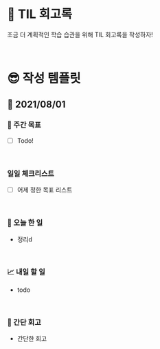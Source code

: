 # 🦕 TIL 회고록

조금 더 계획적인 학습 습관을 위해 TIL 회고록을 작성하자! 

<br/>

# 😎 작성 템플릿


## 📅 2021/08/01


### 👏 주간 목표
- [ ] Todo!


<br/>

### 일일 체크리스트
- [ ] 어제 정한 목표 리스트

<br/>

### 💯 오늘 한 일

- 정리d

<br/>

### 📈 내일 할 일

- todo

<br/>

### 🤔 간단 회고

- 간단한 회고
